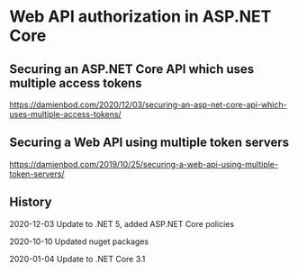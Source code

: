 # Web API authorization in ASP.NET Core

## Securing an ASP.NET Core API which uses multiple access tokens

https://damienbod.com/2020/12/03/securing-an-asp-net-core-api-which-uses-multiple-access-tokens/

## Securing a Web API using multiple token servers

https://damienbod.com/2019/10/25/securing-a-web-api-using-multiple-token-servers/

## History

2020-12-03 Update to .NET 5, added ASP.NET Core policies

2020-10-10 Updated nuget packages

2020-01-04 Update to .NET Core 3.1